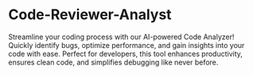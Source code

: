 # Code-Reviewer-Analyst
Streamline your coding process with our AI-powered Code Analyzer! Quickly identify bugs, optimize performance, and gain insights into your code with ease. Perfect for developers, this tool enhances productivity, ensures clean code, and simplifies debugging like never before.
